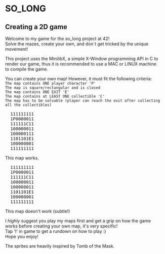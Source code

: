 # SO_LONG  
## Creating a 2D game  
  
Welcome to my game for the so_long project at 42!  
Solve the mazes, create your own, and don´t get tricked by the unique movement!  
  
This project uses the MinilibX, a simple X-Window programming API in C to render our game, thus it is recommended to use a MAC or LINUX machine to compile the game.  
  
You can create your own map! However, it must fit the following criteria:  
`The map contains ONE player character 'P'`  
`The map is square/rectangular and is closed`  
`The map contains ONE EXIT 'E'`  
`The map contains at LEAST ONE collectible 'C'`  
`The map has to be solvable (player can reach the exit after collecting all the collectibles)`  
  
<pre>
  111111111
  1P0000011
  111111C11
  100000011
  100000111
  1101101E1
  100000001
  111111111
</pre>
This map works.  
  
<pre>
  111111111
  1P0000011
  111111C11
  100000011
  100000011
  1101101E1
  100000001
  111111111
</pre>
This map doesn't work (subtle!)  
  
I <em>highly</em> suggest you play my maps first and get a grip on how the game works before creating your own map, it's very specific!  
Tap 'I' in game to get a rundown on how to play :)  
Hope you enjoy!     
  
The sprites are heavily inspired by Tomb of the Mask.  
